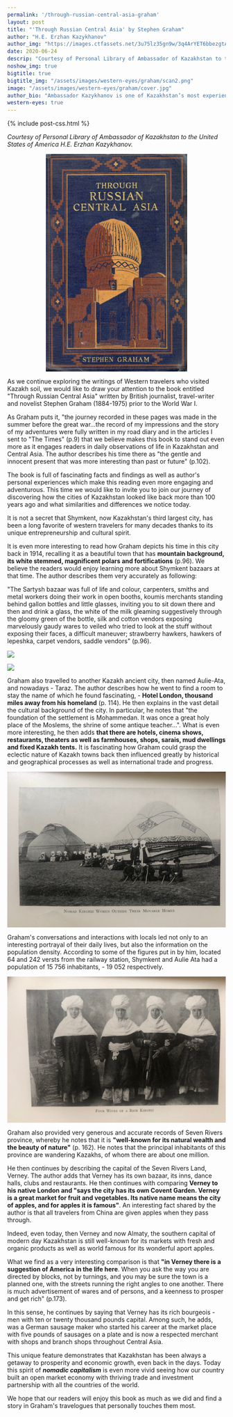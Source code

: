 ```yaml
---
permalink: '/through-russian-central-asia-graham'
layout: post
title: "'Through Russian Central Asia' by Stephen Graham"
author: "H.E. Erzhan Kazykhanov"
author_img: "https://images.ctfassets.net/3u75lz35gn9w/3q4ArYET6bbezgtAY4AH1T/33b7a5077aa48a22c62cba01db4f95be/Ambassador_Erzhan_Kazykhanov.jpg"
date: 2020-06-24
descrip: "Courtesy of Personal Library of Ambassador of Kazakhstan to the United States of America H.E. Erzhan Kazykhanov."
noshow_img: true
bigtitle: true
bigtitle_img: "/assets/images/western-eyes/graham/scan2.png"
image: "/assets/images/western-eyes/graham/cover.jpg"
author_bio: "Ambassador Kazykhanov is one of Kazakhstan’s most experienced diplomats. Prior to his appointment as the Ambassador to the U.S., Ambassador Kazykhanov served as Foreign Minister and Ambassador to the United Kingdom of Great Britain & Northern Ireland."
western-eyes: true
---
```

{% include post-css.html %}

<style>
  .post-bigtitle > div > h1 {
    font-size: 5.2rem;
  }

  ul:not(.usa-sidenav-list) > li {
    list-style-type: "– ";
    margin-bottom: 0!important;
  }

img {
  display: block; 
  margin-left: auto; 
  margin-right: auto; 
  max-height: 500px;
  width: auto; 
}

</style>
<em>Courtesy of Personal Library of Ambassador of Kazakhstan to the United States of America H.E. Erzhan Kazykhanov.</em>

![](/assets/images/western-eyes/graham/cover.jpg)

As we continue exploring the writings of Western travelers who visited Kazakh soil, we would like to draw your attention to the book entitled "Through Russian Central Asia" written by British journalist, travel-writer and novelist Stephen Graham (1884-1975) prior to the World War I. 

As Graham puts it, "the journey recorded in these pages was made in the summer before the great war…the record of my impressions and the story of my adventures were fully written in my road diary and in the articles I sent to "The Times"  (p.9) that we believe makes this book to stand out even more as it engages readers in daily observations of life in Kazakhstan and Central Asia. The author describes his time there as "the gentle and innocent present that was more interesting than past or future" (p.102). 

The book is full of fascinating facts and findings as well as author's personal experiences which make this reading even more engaging and adventurous. This time we would like to invite you to join our journey of discovering how the cities of Kazakhstan looked like back more than 100 years ago and what similarities and differences we notice today.

It is not a secret that Shymkent, now Kazakhstan's third largest city, has been a long favorite of western travelers for many decades thanks to its unique entrepreneurship and cultural spirit.  

It is even more interesting to read how Graham depicts his time in this city back in 1914, recalling it as a beautiful town that has **mountain background, its white stemmed, magnificent polars and fortifications** (p.96). We believe the readers would enjoy learning more about Shymkent bazaars at that time. The author describes them very accurately as following: 

"The Sartysh bazaar was full of life and colour, carpenters, smiths and metal workers doing their work in open booths, koumis merchants standing behind gallon bottles and little glasses, inviting you to sit down there and then and drink a glass, the white of the milk gleaming suggestively through the gloomy green of the bottle, silk and cotton vendors exposing marvelously gaudy wares to veiled who tried to look at the stuff without exposing their faces, a difficult maneuver; strawberry  hawkers, hawkers of lepeshka, carpet vendors, saddle vendors" (p.96). 

![](assets/images/western-eyes/graham/scan1_2.png)

![](assets/images/western-eyes/graham/scan1_1.png)

Graham also travelled to another Kazakh ancient city, then named 
Aulie-Ata, and nowadays - Taraz. The author describes how he went to find a room to stay the name of which he found fascinating, - **Hotel London, thousand miles away from his homeland** (p. 114).  He then explains in the vast detail the cultural background of the city. In particular, he notes that "the foundation of the settlement is Mohammedan. It was once a great holy place of the Moslems, the shrine of some antique teacher…". What is even more interesting, he then adds **that there are hotels, cinema shows, restaurants, theaters as well as farmhouses, shops, sarais, mud dwellings and fixed Kazakh tents.** It is fascinating how Graham could grasp the eclectic nature of Kazakh towns back then influenced greatly by historical and geographical processes as well as international trade and progress. 

![](assets/images/western-eyes/graham/scan2.png)

Graham's conversations and interactions with locals led not only to an interesting portrayal of their daily lives, but also the information on the population density. According to some of the figures put in by him, located 64 and 242 versts from the railway station, Shymkent and Aulie Ata had a population of 15 756 inhabitants, - 19 052 respectively. 

![](assets/images/western-eyes/graham/scan3.jpg)

Graham also provided very generous and accurate records of Seven Rivers province, whereby he notes that it is **"well-known for its natural wealth and the beauty of nature"** (p. 162). He notes that the principal inhabitants of this province are wandering Kazakhs, of whom there are about one million. 

He then continues by describing the capital of the Seven Rivers Land, Verney. The author adds that Verney has its own bazaar, its inns, dance halls, clubs and restaurants. He then continues with comparing **Verney to his native London and "says the city has its own Covent Garden. Verney is a great market for fruit and vegetables. Its native name means the city of apples, and for apples it is famous"**. An interesting fact shared by the author is that all travelers from China are given apples when they pass through.

Indeed, even today, then Verney and now Almaty, the southern capital of modern day Kazakhstan is still well-known for its markets with fresh and organic products as well as world famous for its wonderful aport apples. 

What we find as a very interesting comparison is that **"in Verney there is a suggestion of America in the life here**. When you ask the way you are directed by blocks, not by turnings, and you may be sure the town is a planned one, with the streets running the right angles to one another. There is much advertisement of wares and of persons, and a keenness to prosper and get rich" (p.173).  

In this sense, he continues by  saying that Verney has its rich bourgeois - men with ten or twenty thousand pounds capital. Among such, he adds, was a German sausage maker who started his career at the market place with five pounds of sausages on a plate and is now a respected merchant with shops and branch shops throughout Central Asia.

This unique feature demonstrates that Kazakhstan has been always a getaway to prosperity and economic growth, even back in the days. Today this spirit of ***nomadic capitalism*** is even more vivid seeing how our country built an open market economy with thriving trade and investment partnership with all the countries of the world. 

We hope that our readers will enjoy this book as much as we did and find a story in Graham's travelogues that personally touches them most. 